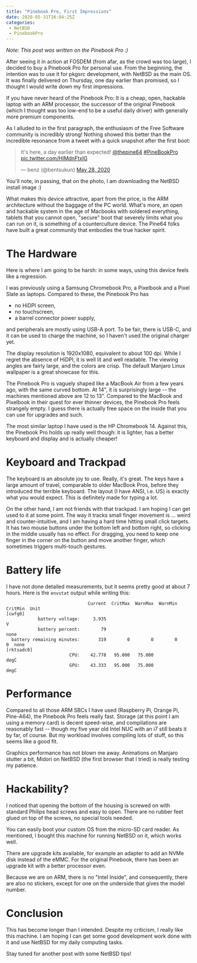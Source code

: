 ```yaml
---
title: "Pinebook Pro, First Impressions"
date: 2020-05-31T16:04:25Z
categories:
 - NetBSD
 - PinebookPro
---
```

*Note: This post was written on the Pinebook Pro :)*

After seeing it in action at FOSDEM (from afar, as the crowd was too
large), I decided to buy a Pinebook Pro for personal use. From the
beginning, the intention was to use it for pkgsrc development, with
NetBSD as the main OS. It was finally delivered on Thursday, one day
earlier than promised, so I thought I would write down my first
impressions.

If you have never heard of the Pinebook Pro: It is a cheap, open,
hackable laptop with an ARM processor, the successor of the original
Pinebook (which I thought was too low-end to be a useful daily driver)
with generally more premium components.

As I alluded to in the first paragraph, the enthusiasm of the Free
Software community is incredibly strong! Nothing showed this better than
the incredible resonance from a tweet with a quick snapshot after the
first boot:

<blockquote class="twitter-tweet"><p lang="en" dir="ltr">It&#39;s here, a day earlier than expected! <a href="https://twitter.com/thepine64?ref_src=twsrc%5Etfw">@thepine64</a> <a href="https://twitter.com/hashtag/PineBookPro?src=hash&amp;ref_src=twsrc%5Etfw">#PineBookPro</a> <a href="https://t.co/HIMdnFtxIG">pic.twitter.com/HIMdnFtxIG</a></p>&mdash; benz (@bentsukun) <a href="https://twitter.com/bentsukun/status/1266072937821614080?ref_src=twsrc%5Etfw">May 28, 2020</a></blockquote> <script async src="https://platform.twitter.com/widgets.js" charset="utf-8"></script>


You'll note, in passing, that on the photo, I am downloading the
NetBSD install image :)

What makes this device attractive, apart from the price, is
the ARM architecture without the baggage of the PC world. What's more,
an open and hackable system in the age of Macbooks with soldered
everything, tablets that you cannot open, "secure" boot that severely
limits what you can run on it, is something of a counterculture device.
The Pine64 folks have built a great community that embodies the true
hacker spirit.

# The Hardware

Here is where I am going to be harsh: in some ways, using this device
feels like a regression.

I was previously using a Samsung Chromebook Pro, a Pixelbook and a Pixel
Slate as laptops. Compared to these, the Pinebook Pro has 

- no HiDPI screen,
- no touchscreen,
- a barrel connector power supply,

and peripherals are mostly using USB-A port. To be fair, there is USB-C,
and it can be used to charge the machine, so I haven't used the original
charger yet.

The display resolution is 1920x1080, equivalent to about 100 dpi. While
I regret the absence of HiDPI, it is well lit and well readable. The
viewing angles are fairly large, and the colors are crisp. The default
Manjaro Linux wallpaper is a great showcase for this.

The Pinebook Pro is vaguely shaped like a MacBook Air from a few years
ago, with the same curved bottom. At 14", it is surprisingly large --
the machines mentioned above are 12 to 13". Compared to the MacBook and
Pixelbook in their quest for ever thinner devices, the Pinebook Pro
feels strangely empty. I guess there is actually free space on the
inside that you can use for upgrades and such.

The most similar laptop I have used is the HP Chromebook 14. Against
this, the Pinebook Pro holds up really well though: it is lighter, has a
better keyboard and display and is actually cheaper!

# Keyboard and Trackpad

The keyboard is an absolute joy to use. Really, it's great. The keys
have a large amount of travel, comparable to older MacBook Pros, before
they introduced the terrible keyboard. The layout (I have ANSI, i.e. US)
is exactly what you would expect. This is definitely made for typing a
lot.

On the other hand, I am not friends with that trackpad. I am hoping I
can get used to it at some point. The way it tracks small finger
movement is ... weird and counter-intuitive, and I am having a hard time
hitting small click targets. It has two mouse buttons under the bottom
left and bottom right, so clicking in the middle usually has no effect.
For dragging, you need to keep one finger in the corner on the button
and move another finger, which sometimes triggers multi-touch gestures.

# Battery life

I have not done detailed measurements, but it seems pretty good at about
7 hours. Here is the `envstat` output while writing this:

```
                               Current  CritMax  WarnMax  WarnMin  CritMin  Unit
[cwfg0]
            battery voltage:     3.935                                         V
            battery percent:        79                                      none
  battery remaining minutes:       319        0        0        0        0  none
[rktsadc0]
                        CPU:    42.778   95.000   75.000                    degC
                        GPU:    43.333   95.000   75.000                    degC
```

# Performance

Compared to all those ARM SBCs I have used (Raspberry Pi, Orange Pi,
Pine-A64), the Pinebook Pro feels really fast. Storage (at this point I
am using a memory card) is decent speed-wise, and compilations are
reasonably fast -- though my five year old Intel NUC with an i7 still
beats it by far, of course. But my workload involves compiling lots of
stuff, so this seems like a good fit.

Graphics performance has not blown me away. Animations on Manjaro
stutter a bit, Midori on NetBSD (the first browser that I tried) is
really testing my patience.

# Hackability?

I noticed that opening the bottom of the housing is screwed on with
standard Philips head screws and easy to open. There are no rubber feet
glued on top of the screws, no special tools needed.

You can easily boot your custom OS from the micro-SD card reader. As
mentioned, I bought this machine for running NetBSD on it, which works
well.

There are upgrade kits available, for example an adapter to add an NVMe
disk instead of the eMMC. For the original Pinebook, there has been an
upgrade kit with a better processor even.

Because we are on ARM, there is no "Intel Inside", and consequently,
there are also no stickers, except for one on the underside that gives
the model number.

# Conclusion

This has become longer than I intended. Despite my criticism, I really
like this machine. I am hoping I can get some good development work done
with it and use NetBSD for my daily computing tasks.

Stay tuned for another post with some NetBSD tips!



